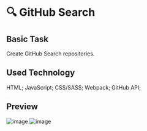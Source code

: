 # 🔍 GitHub Search

## Basic Task
Create GitHub Search repositories.

## Used Technology
HTML;
JavaScript;
CSS/SASS;
Webpack;
GitHub API;

## Preview
![image](https://user-images.githubusercontent.com/62176625/225541152-8bcf6a80-bc51-462b-a860-7e0156345542.png)
![image](https://user-images.githubusercontent.com/62176625/225541191-ca0632d4-8337-4777-9bc1-e64a490ba8a7.png)
